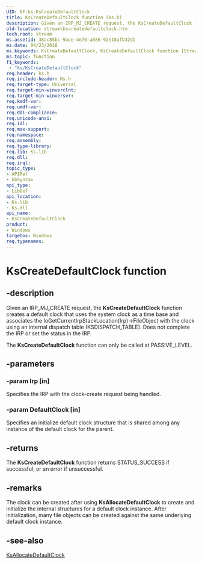 ```yaml
---
UID: NF:ks.KsCreateDefaultClock
title: KsCreateDefaultClock function (ks.h)
description: Given an IRP_MJ_CREATE request, the KsCreateDefaultClock function creates a default clock that uses the system clock as a time base and associates the IoGetCurrentIrpStackLocation(Irp)->FileObject with the clock using an internal dispatch table (KSDISPATCH_TABLE). Does not complete the IRP or set the status in the IRP.The KsCreateDefaultClock function can only be called at PASSIVE_LEVEL.
old-location: stream\kscreatedefaultclock.htm
tech.root: stream
ms.assetid: 38ac85bc-9ace-4e70-a886-92e18afb32db
ms.date: 04/23/2018
ms.keywords: KsCreateDefaultClock, KsCreateDefaultClock function [Streaming Media Devices], ks/KsCreateDefaultClock, ksfunc_eb8617e1-d6e0-434d-bace-cec6b2b1cce1.xml, stream.kscreatedefaultclock
ms.topic: function
f1_keywords:
 - "ks/KsCreateDefaultClock"
req.header: ks.h
req.include-header: Ks.h
req.target-type: Universal
req.target-min-winverclnt: 
req.target-min-winversvr: 
req.kmdf-ver: 
req.umdf-ver: 
req.ddi-compliance: 
req.unicode-ansi: 
req.idl: 
req.max-support: 
req.namespace: 
req.assembly: 
req.type-library: 
req.lib: Ks.lib
req.dll: 
req.irql: 
topic_type:
- APIRef
- kbSyntax
api_type:
- LibDef
api_location:
- Ks.lib
- Ks.dll
api_name:
- KsCreateDefaultClock
product:
- Windows
targetos: Windows
req.typenames: 
---
```


# KsCreateDefaultClock function


## -description


Given an IRP_MJ_CREATE request, the <b>KsCreateDefaultClock</b> function creates a default clock that uses the system clock as a time base and associates the IoGetCurrentIrpStackLocation(Irp)->FileObject with the clock using an internal dispatch table (KSDISPATCH_TABLE).  Does not complete the IRP or set the status in the IRP.

The <b>KsCreateDefaultClock</b> function can only be called at PASSIVE_LEVEL.


## -parameters




### -param Irp [in]

Specifies the IRP with the clock-create request being handled.


### -param DefaultClock [in]

Specifies an initialize default clock structure that is shared among any instance of the default clock for the parent.


## -returns



The <b>KsCreateDefaultClock</b> function returns STATUS_SUCCESS if successful, or an error if unsuccessful.




## -remarks



The clock can be created after using <b>KsAllocateDefaultClock</b> to create and initialize the internal structures for a default clock instance. After initialization, many file objects can be created against the same underlying default clock instance.




## -see-also




<a href="https://docs.microsoft.com/windows-hardware/drivers/ddi/content/ks/nf-ks-ksallocatedefaultclock">KsAllocateDefaultClock</a>
 

 

